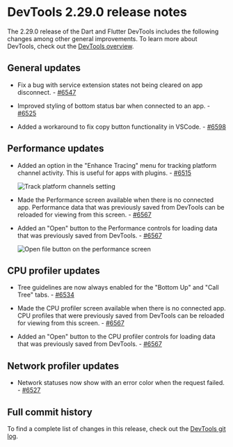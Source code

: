 # DevTools 2.29.0 release notes

The 2.29.0 release of the Dart and Flutter DevTools
includes the following changes among other general improvements.
To learn more about DevTools, check out the
[DevTools overview](https://docs.flutter.dev/tools/devtools).

## General updates

* Fix a bug with service extension states not
  being cleared on app disconnect. - [#6547](https://github.com/flutter/devtools/pull/6547)

* Improved styling of bottom status bar when connected to an app. - [#6525](https://github.com/flutter/devtools/pull/6525)

* Added a workaround to fix copy button functionality in VSCode. - [#6598](https://github.com/flutter/devtools/pull/6598)

## Performance updates

* Added an option in the "Enhance Tracing" menu for tracking platform channel
  activity. This is useful for apps with plugins. - [#6515](https://github.com/flutter/devtools/pull/6515)

  ![Track platform channels setting](/tools/devtools/release-notes/images-2.29.0/track_platform_channels.png "Track platform channels setting")

* Made the Performance screen available when there is no connected app.
  Performance data that was previously saved from DevTools can be
  reloaded for viewing from this screen. - [#6567](https://github.com/flutter/devtools/pull/6567)

* Added an "Open" button to the Performance controls for
  loading data that was previously saved from DevTools. - [#6567](https://github.com/flutter/devtools/pull/6567)

  ![Open file button on the performance screen](/tools/devtools/release-notes/images-2.29.0/open_file_performance_screen.png "Open file button on the performance screen")

## CPU profiler updates

* Tree guidelines are now always enabled for the
  "Bottom Up" and "Call Tree" tabs. - [#6534](https://github.com/flutter/devtools/pull/6534)

* Made the CPU profiler screen available when there is no connected app.
  CPU profiles that were previously saved from DevTools can be
  reloaded for viewing from this screen. - [#6567](https://github.com/flutter/devtools/pull/6567)

* Added an "Open" button to the CPU profiler controls for loading data that
  was previously saved from DevTools. - [#6567](https://github.com/flutter/devtools/pull/6567)

## Network profiler updates

* Network statuses now show with an error color when the request failed. - [#6527](https://github.com/flutter/devtools/pull/6527)

## Full commit history

To find a complete list of changes in this release, check out the
[DevTools git log](https://github.com/flutter/devtools/tree/v2.29.0).
